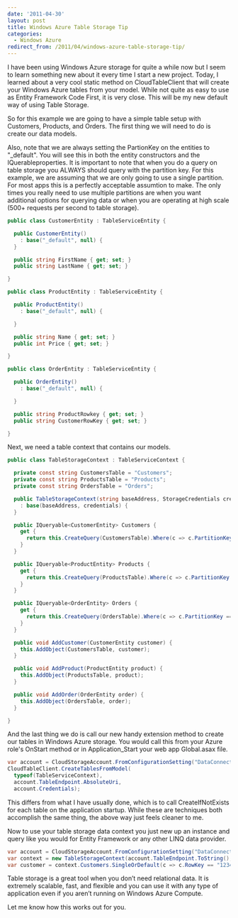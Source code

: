 ```yaml
---
date: '2011-04-30'
layout: post
title: Windows Azure Table Storage Tip
categories:
  - Windows Azure
redirect_from: /2011/04/windows-azure-table-storage-tip/
---
```


I have been using Windows Azure storage for quite a while now but I seem to learn something new about it every time I start a new project. Today, I learned about a very cool static method on CloudTableClient that will create your Windows Azure tables from your model. While not quite as easy to use as Entity Framework Code First, it is very close. This will be my new default way of using Table Storage.

So for this example we are going to have a simple table setup with Customers, Products, and Orders. The first thing we will need to do is create our data models.

Also, note that we are always setting the PartionKey on the entities to "_default". You will see this in both the entity constructors and the IQuerableproperties. It is important to note that when you do a query on table storage you ALWAYS should query with the partition key. For this example, we are assuming that we are only going to use a single partition. For most apps this is a perfectly acceptable assumtion to make. The only times you really need to use multiple partitions are when you want additional options for querying data or when you are operating at high scale (500+ requests per second to table storage).

```cs
public class CustomerEntity : TableServiceEntity {

  public CustomerEntity()
    : base("_default", null) {
  }

  public string FirstName { get; set; }
  public string LastName { get; set; }

}

public class ProductEntity : TableServiceEntity {

  public ProductEntity()
    : base("_default", null) {

  }

  public string Name { get; set; }
  public int Price { get; set; }

}

public class OrderEntity : TableServiceEntity {

  public OrderEntity()
    : base("_default", null) {

  }

  public string ProductRowkey { get; set; }
  public string CustomerRowKey { get; set; }

}
```

Next, we need a table context that contains our models.

```cs
public class TableStorageContext : TableServiceContext {

  private const string CustomersTable = "Customers";
  private const string ProductsTable = "Products";
  private const string OrdersTable = "Orders";

  public TableStorageContext(string baseAddress, StorageCredentials credentials)
    : base(baseAddress, credentials) {
  }

  public IQueryable<CustomerEntity> Customers {
    get {
      return this.CreateQuery(CustomersTable).Where(c => c.PartitionKey == "_default");
    }
  }

  public IQueryable<ProductEntity> Products {
    get {
      return this.CreateQuery(ProductsTable).Where(c => c.PartitionKey == "_default");
    }
  }

  public IQueryable<OrderEntity> Orders {
    get {
      return this.CreateQuery(OrdersTable).Where(c => c.PartitionKey == "_default");
    }
  }

  public void AddCustomer(CustomerEntity customer) {
    this.AddObject(CustomersTable, customer);
  }

  public void AddProduct(ProductEntity product) {
    this.AddObject(ProductsTable, product);
  }

  public void AddOrder(OrderEntity order) {
    this.AddObject(OrdersTable, order);
  }

}
```

And the last thing we do is call our new handy extension method to create our tables in Windows Azure storage. You would call this from your Azure role's OnStart method or in Application_Start your web app Global.asax file.

```cs
var account = CloudStorageAccount.FromConfigurationSetting("DataConnectionString");
CloudTableClient.CreateTablesFromModel(
  typeof(TableServiceContext),
  account.TableEndpoint.AbsoluteUri,
  account.Credentials);
```

This differs from what I have usually done, which is to call CreateIfNotExists for each table on the application startup. While these are techniques both accomplish the same thing, the above way just feels cleaner to me.

Now to use your table storage data context you just new up an instance and query like you would for Entity Framework or any other LINQ data provider.

```cs
var account = CloudStorageAccount.FromConfigurationSetting("DataConnectionString");
var context = new TableStorageContext(account.TableEndpoint.ToString(), account.Credentials);
var customer = context.Customers.SingleOrDefault(c => c.RowKey == "1234");
```

Table storage is a great tool when you don’t need relational data. It is extremely scalable, fast, and flexible and you can use it with any type of application even if you aren’t running on Windows Azure Compute.

Let me know how this works out for you.

